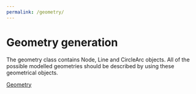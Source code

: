 ```yaml
---
permalink: /geometry/
---
```


# Geometry generation

The geometry class contains Node, Line and CircleArc objects. All of the possible modelled geometries should be
described by using these geometrical objects.


[Geometry](https://tamasorosz.github.io/py2femm/geometry)